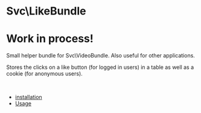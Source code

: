 # Svc\LikeBundle

# Work in process!

Small helper bundle for Svc\VideoBundle. Also useful for other applications.

Stores the clicks on a like button (for logged in users) in a table as well as a cookie (for anonymous users).

<br />

* [installation](docs/installation.md)
* [Usage](docs/usage.md)
